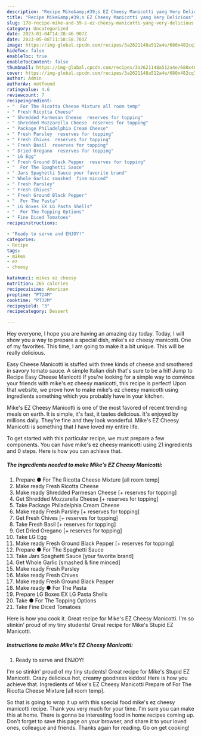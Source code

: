 ```yaml
---
description: "Recipe Mike&amp;#39;s EZ Cheesy Manicotti yang Very Delicious"
title: "Recipe Mike&amp;#39;s EZ Cheesy Manicotti yang Very Delicious"
slug: 178-recipe-mike-and-39-s-ez-cheesy-manicotti-yang-very-delicious
category: Uncategorized
date: 2023-01-04T14:28:46.907Z
date: 2023-05-08T11:58:58.703Z
image: https://img-global.cpcdn.com/recipes/3a2621148a512a4e/680x482cq70/mikes-ez-cheesy-manicotti-recipe-main-photo.jpg
hideToc: false
enableToc: true
enableTocContent: false
thumbnail: https://img-global.cpcdn.com/recipes/3a2621148a512a4e/680x482cq70/mikes-ez-cheesy-manicotti-recipe-main-photo.jpg
cover: https://img-global.cpcdn.com/recipes/3a2621148a512a4e/680x482cq70/mikes-ez-cheesy-manicotti-recipe-main-photo.jpg
author: Admin
authorAv: notfound
ratingvalue: 4.6
reviewcount: 7
recipeingredient:
- "  For The Ricotta Cheese Mixture all room temp"
- " Fresh Ricotta Cheese"
- " Shredded Parmesan Cheese  reserves for topping"
- " Shredded Mozzarella Cheese  reserves for topping"
- " Package Philadelphia Cream Cheese"
- " Fresh Parsley  reserves for topping"
- " Fresh Chives  reserves for topping"
- " Fresh Basil  reserves for topping"
- " Dried Oregano  reserves for topping"
- " LG Egg"
- " Fresh Ground Black Pepper  reserves for topping"
- "  For The Spaghetti Sauce"
- " Jars Spaghetti Sauce your favorite brand"
- " Whole Garlic smashed  fine minced"
- " Fresh Parsley"
- " Fresh Chives"
- " Fresh Ground Black Pepper"
- "  For The Pasta"
- " LG Boxes EX LG Pasta Shells"
- "  For The Topping Options"
- " Fine Diced Tomatoes"
recipeinstructions:

- "Ready to serve and ENJOY!"
categories:
- Recipe
tags:
- mikes
- ez
- cheesy

katakunci: mikes ez cheesy 
nutrition: 265 calories
recipecuisine: American
preptime: "PT24M"
cooktime: "PT32M"
recipeyield: "3"
recipecategory: Dessert

---
```



Hey everyone, I hope you are having an amazing day today. Today, I will show you a way to prepare a special dish, mike&#39;s ez cheesy manicotti. One of my favorites. This time, I am going to make it a bit unique. This will be really delicious.

Easy Cheese Manicotti is stuffed with three kinds of cheese and smothered in savory tomato sauce. A simple Italian dish that&#39;s sure to be a hit! Jump to Recipe Easy Cheese Manicotti If you&#39;re looking for a simple way to convince your friends with mike&#39;s ez cheesy manicotti, this recipe is perfect! Upon that website, we prove how to make mike&#39;s ez cheesy manicotti using ingredients something which you probably have in your kitchen.

Mike&#39;s EZ Cheesy Manicotti is one of the most favored of recent trending meals on earth. It is simple, it's fast, it tastes delicious. It's enjoyed by millions daily. They're fine and they look wonderful. Mike&#39;s EZ Cheesy Manicotti is something that I have loved my entire life.


To get started with this particular recipe, we must prepare a few components. You can have mike&#39;s ez cheesy manicotti using 21 ingredients and 0 steps. Here is how you can achieve that.

<!--inarticleads1-->

##### The ingredients needed to make Mike&#39;s EZ Cheesy Manicotti:

1. Prepare  ● For The Ricotta Cheese Mixture [all room temp]
1. Make ready  Fresh Ricotta Cheese
1. Make ready  Shredded Parmesan Cheese [+ reserves for topping]
1. Get  Shredded Mozzarella Cheese [+ reserves for topping]
1. Take  Package Philadelphia Cream Cheese
1. Make ready  Fresh Parsley [+ reserves for topping]
1. Get  Fresh Chives [+ reserves for topping]
1. Take  Fresh Basil [+ reserves for topping]
1. Get  Dried Oregano [+ reserves for topping]
1. Take  LG Egg
1. Make ready  Fresh Ground Black Pepper [+ reserves for topping]
1. Prepare  ● For The Spaghetti Sauce
1. Take  Jars Spaghetti Sauce [your favorite brand]
1. Get  Whole Garlic [smashed &amp; fine minced]
1. Make ready  Fresh Parsley
1. Make ready  Fresh Chives
1. Make ready  Fresh Ground Black Pepper
1. Make ready  ● For The Pasta
1. Prepare  LG Boxes EX LG Pasta Shells
1. Take  ● For The Topping Options
1. Take  Fine Diced Tomatoes


Here is how you cook it. Great recipe for Mike&#39;s EZ Cheesy Manicotti. I&#39;m so stinkin&#39; proud of my tiny students! Great recipe for Mike&#39;s Stupid EZ Manicotti. 

<!--inarticleads2-->

##### Instructions to make Mike&#39;s EZ Cheesy Manicotti:


1. Ready to serve and ENJOY!

I&#39;m so stinkin&#39; proud of my tiny students! Great recipe for Mike&#39;s Stupid EZ Manicotti. Crazy delicious hot, creamy goodness kiddos! Here is how you achieve that. Ingredients of Mike&#39;s EZ Cheesy Manicotti Prepare of For The Ricotta Cheese Mixture [all room temp]. 

So that is going to wrap it up with this special food mike&#39;s ez cheesy manicotti recipe. Thank you very much for your time. I'm sure you can make this at home. There is gonna be interesting food in home recipes coming up. Don't forget to save this page on your browser, and share it to your loved ones, colleague and friends. Thanks again for reading. Go on get cooking!
